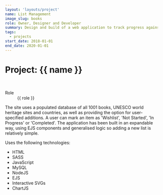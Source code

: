 ```yaml
---
layout: 'layouts/project'
name: List Management
image_slug: books
role: Owner, Designer and Developer
summary: Design and build of a web application to track progress against various collections of list data.
tags:
  - projects
start_date: 2018-01-01
end_date: 2020-01-01
---
```


# Project: {{ name }}

<div class="image-wrapper">
  <img class="project-image project-image--multiple" src="/assets/project-images/books.png" alt="" role="presentation">
  <img class="project-image project-image--multiple" src="/assets/project-images/books2.png" alt="" role="presentation">
</div>

<dl>
  <dt>Role</dt>
  <dd>{{ role }}</dd>
</dl>


The site uses a populated database of all 1001 books, UNESCO world heritage sites and countries, as well as providing the option for user-specified additions. A user can mark an item as 'Wishlist', 'Not Started', 'In Progress' or 'Completed'. The application has been built in an expandable way, using EJS components and generalised logic so adding a new list is relatively simple.

Uses the following technologies:

- HTML
- SASS
- JavaScript
- MySQL
- NodeJS
- EJS
- Interactive SVGs
- ChartJS
